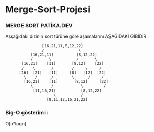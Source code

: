 # Merge-Sort-Projesi

### MERGE SORT PATİKA.DEV
Aşşağıdaki dizinin sort türüne göre aşamalarını AŞAĞIDAKİ GİBİDİR : 

                    [16,21,11,8,12,22]
                    /               \
               [16,21,11]          [8,12,22]
               /       \           /       \
           [16,21]    [11]       [8,12]    [22]
           /    \       /        /     \     /
          [16]  [21]   [11]     [8]   [12]  [22]
            \    /      /        \      /     /  
            [16,21]    [11]       [8,12]     [22]   
               \        /            \         /
                [11,16,21]           [8,12,22]
                         \           / 
                      [8,11,12,16,21,22]
### Big-O gösterimi : 

O[n*logn]
